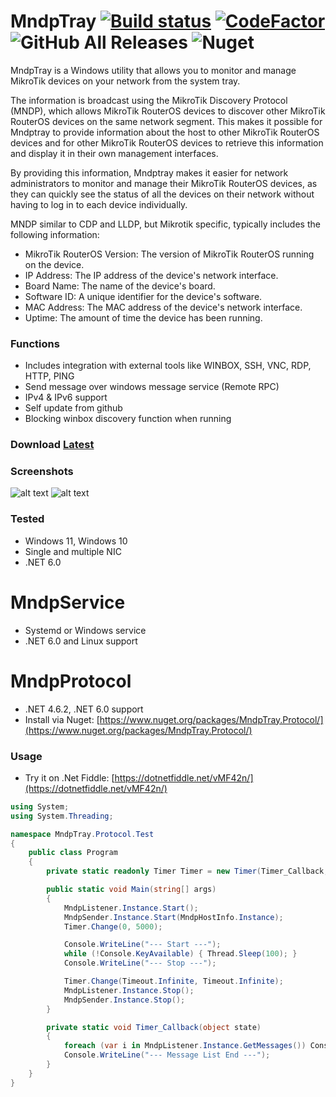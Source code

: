 # MndpTray [![Build status](https://ci.appveyor.com/api/projects/status/decjg2rq0hwn77rq?svg=true)](https://ci.appveyor.com/project/xmegz/mndptray) [![CodeFactor](https://www.codefactor.io/repository/github/xmegz/mndptray/badge)](https://www.codefactor.io/repository/github/xmegz/mndptray) ![GitHub All Releases](https://img.shields.io/github/downloads/xmegz/MndpTray/total) ![Nuget](https://img.shields.io/nuget/v/MndpTray.Protocol)

MndpTray is a Windows utility that allows you to monitor and manage MikroTik devices on your network from the system tray.

The information is broadcast using the MikroTik Discovery Protocol (MNDP), which allows MikroTik RouterOS devices to discover other MikroTik RouterOS devices on the same network segment. This makes it possible for Mndptray to provide information about the host to other MikroTik RouterOS devices and for other MikroTik RouterOS devices to retrieve this information and display it in their own management interfaces.

By providing this information, Mndptray makes it easier for network administrators to monitor and manage their MikroTik RouterOS devices, as they can quickly see the status of all the devices on their network without having to log in to each device individually.

MNDP similar to CDP and LLDP, but Mikrotik specific, typically includes the following information:

* MikroTik RouterOS Version: The version of MikroTik RouterOS running on the device.
* IP Address: The IP address of the device's network interface.
* Board Name: The name of the device's board.
* Software ID: A unique identifier for the device's software.
* MAC Address: The MAC address of the device's network interface.
* Uptime: The amount of time the device has been running.

### Functions
* Includes integration with external tools like WINBOX, SSH, VNC, RDP, HTTP, PING
* Send message over windows message service (Remote RPC)
* IPv4 & IPv6 support
* Self update from github
* Blocking winbox discovery function when running

### Download [Latest](https://github.com/xmegz/MndpTray/releases/download/v1.8.0/MndpTray.exe)

### Screenshots
![alt text](https://raw.githubusercontent.com/xmegz/MndpTray/master/MndpTray/MndpTray/Images/screenshot6.png)
![alt text](https://raw.githubusercontent.com/xmegz/MndpTray/master/MndpTray/MndpTray/Images/screenshot5.png)

### Tested
* Windows 11, Windows 10
* Single and multiple NIC
* .NET 6.0

# MndpService
* Systemd or Windows service
* .NET 6.0 and Linux support

# MndpProtocol
* .NET 4.6.2, .NET 6.0 support
* Install via Nuget: [https://www.nuget.org/packages/MndpTray.Protocol/](https://www.nuget.org/packages/MndpTray.Protocol/)

### Usage
* Try it on .Net Fiddle: [https://dotnetfiddle.net/vMF42n/](https://dotnetfiddle.net/vMF42n/)
```C#
using System;
using System.Threading;

namespace MndpTray.Protocol.Test
{
    public class Program
    {
        private static readonly Timer Timer = new Timer(Timer_Callback, null, Timeout.Infinite, Timeout.Infinite);

        public static void Main(string[] args)
        {
            MndpListener.Instance.Start();
            MndpSender.Instance.Start(MndpHostInfo.Instance);
            Timer.Change(0, 5000);

            Console.WriteLine("--- Start ---");
            while (!Console.KeyAvailable) { Thread.Sleep(100); }
            Console.WriteLine("--- Stop ---");

            Timer.Change(Timeout.Infinite, Timeout.Infinite);
            MndpListener.Instance.Stop();
            MndpSender.Instance.Stop();
        }

        private static void Timer_Callback(object state)
        {
            foreach (var i in MndpListener.Instance.GetMessages()) Console.WriteLine(i.Value.ToString());
            Console.WriteLine("--- Message List End ---");
        }
    }
}
```
